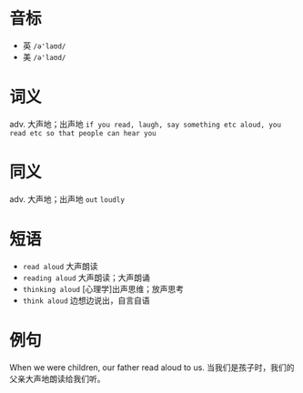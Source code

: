 # 音标

- 英 `/ə'laʊd/`
- 美 `/ə'laʊd/`

# 词义

adv. 大声地；出声地
`if you read, laugh, say something etc aloud, you read etc so that people can hear you`

# 同义

adv. 大声地；出声地
`out` `loudly`

# 短语

- `read aloud` 大声朗读
- `reading aloud` 大声朗读；大声朗诵
- `thinking aloud` [心理学]出声思维；放声思考
- `think aloud` 边想边说出，自言自语

# 例句

When we were children, our father read aloud to us.
当我们是孩子时，我们的父亲大声地朗读给我们听。


